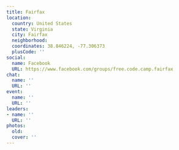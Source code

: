 ```yaml
---
title: Fairfax
location:
  country: United States
  state: Virginia
  city: Fairfax
  neighborhood: 
  coordinates: 38.846224, -77.306373
  plusCode: ''
social:
  name: Facebook
  URL: https://www.facebook.com/groups/free.code.camp.fairfax
chat:
  name: ''
  URL: ''
event:
  name: ''
  URL: ''
leaders:
- name: ''
  URL: ''
photos:
  old: 
  cover: ''
---
```

